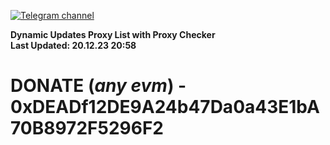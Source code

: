 [![Telegram channel](https://img.shields.io/endpoint?url=https://runkit.io/damiankrawczyk/telegram-badge/branches/master?url=https://t.me/n4z4v0d)](https://t.me/n4z4v0d) 

**Dynamic Updates Proxy List with Proxy Checker**  
**Last Updated: 20.12.23 20:58**

# DONATE (_any evm_) - 0xDEADf12DE9A24b47Da0a43E1bA70B8972F5296F2
